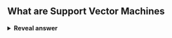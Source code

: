 ## What are Support Vector Machines
<details>
<summary><b>Reveal answer</b></summary>
- Supervised Learning Model<br>- Separate Data by a boundary line with widest possible margin<br>Margin is the distance between boundary line and closest data points from either class
</details>
